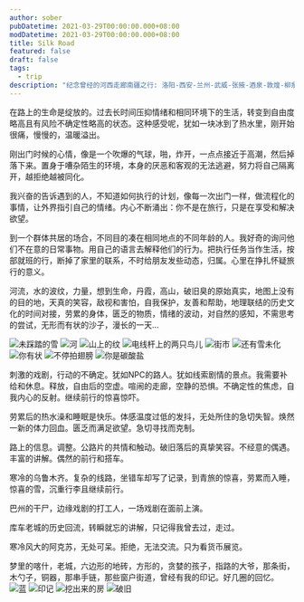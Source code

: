 ```yaml
---
author: sober
pubDatetime: 2021-03-29T00:00:00.000+08:00
modDatetime: 2021-03-29T00:00:00.000+08:00
title: Silk Road
featured: false
draft: false
tags:
  - trip
description: "纪念曾经的河西走廊南疆之行: 洛阳-西安-兰州-武威-张掖-酒泉-敦煌-柳泉-吐鲁番-乌鲁木齐-库尔勒-库车-阿克苏(巴州)-喀什"
---
```


在路上的生命是绽放的。过去长时间压抑情绪和相同环境下的生活，转变到自由度略高且有风险不确定性略高的状态。这种感受呢，犹如一块冰到了热水里，刚开始很痛，慢慢的，温暖溢出。

刚出门时候的心情，像是一个吹爆的气球，啪，炸开，一点点接近于高潮，然后掉落下来。置身于嘈杂陌生的环境，本身的厌恶和客观的无法逃避，努力将自己隔离开，越拒绝越被同化。

我兴奋的告诉遇到的人，不知道如何执行的计划，像每一次出门一样，做流程化的事情，让外界指引自己的情绪。内心不断涌出：你不是在旅行，只是在享受和解决欲望。

到一个群体共居的场合，不同目的凑在相同地点的不同年龄的人。我好奇的询问他们不在意的日常事物。用自己的语言去解释他们的行为。把执行任务当作生活，按部就班的行，断掉了家里的联系，不时给朋友发些动态，归属。心里在挣扎怀疑旅行的意义。

河流，水的波纹，力量，想到生命，丹霞，高山，破旧臭的原始真实，地图上没有的目的地，天真的笑容，敌视和害怕，自我保护，友善和帮助，地理联结的历史文化的时间对接，劳累的身体，匮乏的物质，情绪的波动，对自然的感知，不需思考的尝试，无形而有状的沙子，漫长的一天…

![未踩踏的雪](https://cdn.jsdelivr.net/gh/h3x311/upic@main/LC3/2024/amEA13test.png)
![河](https://cdn.jsdelivr.net/gh/h3x311/upic@main/LC3/2024/jNuJhZtest.png)
![山上的纹](https://cdn.jsdelivr.net/gh/h3x311/upic@main/LC3/2024/9VlVnHtest.png)
![电线杆上的两只鸟儿](https://cdn.jsdelivr.net/gh/h3x311/upic@main/LC3/2024/XOTPfjtest.png)
![街市](https://cdn.jsdelivr.net/gh/h3x311/upic@main/LC3/2024/tbIEjxtest.png)
![还有雪未化](https://cdn.jsdelivr.net/gh/h3x311/upic@main/LC3/2024/SiBAKLtest.png)
![你有状](https://cdn.jsdelivr.net/gh/h3x311/upic@main/LC3/2024/kwoa7htest.png)
![不停拍翅膀](https://cdn.jsdelivr.net/gh/h3x311/upic@main/LC3/2024/ECQDl9test.png)
![你是碳酸盐](https://cdn.jsdelivr.net/gh/h3x311/upic@main/LC3/2024/QigeOutest.png)

刺激的戏剧，行动的不确定。犹如NPC的路人。犹如线索剧情的景点。我需要补给和休息。释放，自由后的空虚。喧闹的走廊，空静的恐惧。不确定性的焦虑，自我内心的反射。继续前行的惊喜惊吓。

劳累后的热水澡和睡眠是快乐。体感温度过低的发抖，无处所住的急切失智。焕然一新的体力回血。匮乏而满足欲望。急切寻找而克制。

路上的信息。调整。公路片的共情和触动。破旧落后的真挚笑容。不经意的偶遇。丰富的讲解。偶然的前行和搭车。

寒冷的乌鲁木齐。复杂的线路，坐错车却写了记录，到青旅的惊喜，劳累而入睡，惊喜的雪，沉重行李且继续前行。

巴州的干尸，边缘戏剧的打工人，一场戏剧在面前上演。

库车老城的历史回流，转瞬就忘的讲解，只记得我曾去过，走过。

寒冷风大的阿克苏，无处可呆。拒绝，无法交流。只为看货币展览。

梦里的喀什，老城，六边形的地砖，方形的，贪婪的孩子，指路的大爷，那条街，木勺子，铜器，那串手链，那些窗户街道，曾经有我的印记。好几圈的回忆。
![蓝](https://cdn.jsdelivr.net/gh/h3x311/upic@main/LC3/2024/Yz9eodtest.png)
![印记](https://cdn.jsdelivr.net/gh/h3x311/upic@main/LC3/2024/7pEsdRtest.png)
![挖出来的房](https://cdn.jsdelivr.net/gh/h3x311/upic@main/LC3/2024/sGmPobtest.png)
![破旧](https://cdn.jsdelivr.net/gh/h3x311/upic@main/LC3/2024/Q3aY0Ytest.png)
